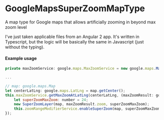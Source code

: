# GoogleMapsSuperZoomMapType
A map type for Google maps that allows artificially zooming in beyond max zoom level

I've just taken applicable files from an Angular 2 app. It's written in Typescript, but the logic will be basically the same in Javascript (just without the typing).

#### Example usage

```javascript
private maxZoomService: google.maps.MaxZoomService = new google.maps.MaxZoomService();

...

// map: google.maps.Map
let centerLatLng: google.maps.LatLng = map.getCenter();
this.maxZoomService.getMaxZoomAtLatLng(centerLatLng, (maxZoomResult: google.maps.MaxZoomResult) => {
	let superZoomMaxZoom: number = 24;
	new SuperZoomLayer(map, maxZoomResult.zoom, superZoomMaxZoom);
	this.zoomRangeModifierService.enableSuperZoom(map, superZoomMaxZoom);
});
```
